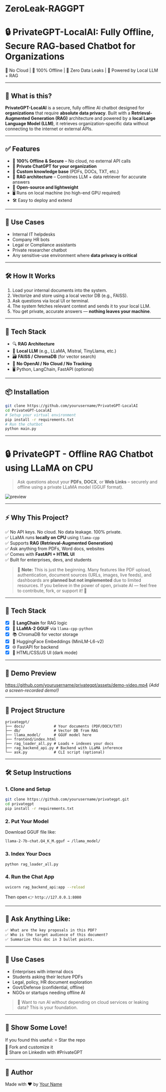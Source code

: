   # ZeroLeak-RAGGPT


# 🔒 PrivateGPT-LocalAI: Fully Offline, Secure RAG-based Chatbot for Organizations

🚫 No Cloud | 🚀 100% Offline | 🔐 Zero Data Leaks | 🧠 Powered by Local LLM + RAG

---

## 🌟 What is this?

**PrivateGPT-LocalAI** is a secure, fully offline AI chatbot designed for **organizations** that require **absolute data privacy**. Built with a **Retrieval-Augmented Generation (RAG)** architecture and powered by a **local Large Language Model (LLM)**, it retrieves organization-specific data without connecting to the internet or external APIs.

---

## ✅ Features

- 🔐 **100% Offline & Secure** – No cloud, no external API calls
- 🏢 **Private ChatGPT for your organization**
- 📁 **Custom knowledge base** (PDFs, DOCs, TXT, etc.)
- 🧠 **RAG architecture** – Combines LLM + data retriever for accurate answers
- 🧱 **Open-source and lightweight**
- 🖥️ Runs on local machine (no high-end GPU required)
- 🛠️ Easy to deploy and extend

---

## 🚀 Use Cases

- Internal IT helpdesks
- Company HR bots
- Legal or Compliance assistants
- Private researcher chatbot
- Any sensitive-use environment where **data privacy is critical**

---

## 🛠️ How It Works

1. Load your internal documents into the system.
2. Vectorize and store using a local vector DB (e.g., FAISS).
3. Ask questions via local UI or terminal.
4. The system fetches relevant context and sends it to your local LLM.
5. You get private, accurate answers — **nothing leaves your machine**.

---

## 🧱 Tech Stack

- 🔍 **RAG Architecture**
- 🧠 **Local LLM** (e.g., LLaMA, Mistral, TinyLlama, etc.)
- 🗃️ **FAISS / ChromaDB** (for vector search)
- 🛑 **No OpenAI / No Cloud / No Tracking**
- 🖥️ Python, LangChain, FastAPI (optional)

---

## 📦 Installation

```bash
git clone https://github.com/yourusername/PrivateGPT-LocalAI
cd PrivateGPT-LocalAI
# Setup your virtual environment
pip install -r requirements.txt
# Run the chatbot
python main.py
```
---

# 🔒 PrivateGPT - Offline RAG Chatbot using LLaMA on CPU

> Ask questions about your **PDFs**, **DOCX**, or **Web Links** – securely and offline using a private LLaMA model (GGUF format).

![preview](https://github.com/yourusername/privategpt/assets/demo-screenshot.png)

---

## ⚡ Why This Project?

✅ No API keys. No cloud. No data leakage. 100% private.  
✅ LLaMA runs **locally on CPU** using `llama-cpp`  
✅ Supports **RAG (Retrieval-Augmented Generation)**  
✅ Ask anything from PDFs, Word docs, websites  
✅ Comes with **FastAPI + HTML UI**  
✅ Built for enterprises, devs, and students

> 🚧 **Note:** This is just the beginning. Many features like PDF upload, authentication, document sources (URLs, images, live feeds), and dashboards are **planned but not implemented** due to limited resources. If you believe in the power of open, private AI — feel free to contribute, fork, or support it! 💪

---

## 🧠 Tech Stack

- [x] 🔗 **LangChain** for RAG logic
- [x] 🧠 **LLaMA-2 GGUF** via `llama-cpp-python`
- [x] 📚 ChromaDB for vector storage
- [x] 📝 HuggingFace Embeddings (MiniLM-L6-v2)
- [x] 🌐 FastAPI for backend
- [x] 💬 HTML/CSS/JS UI (dark mode)

---

## 🚀 Demo Preview

https://github.com/yourusername/privategpt/assets/demo-video.mp4 *(Add a screen-recorded demo!)*

---

## 📂 Project Structure

```
privategpt/
├── docs/             # Your documents (PDF/DOCX/TXT)
├── db/               # Vector DB from RAG
├── llama_model/      # GGUF model here
├── frontend/index.html
├── rag_loader_all.py # Loads + indexes your docs
├── rag_backend_api.py # Backend with LLaMA inference
└── ask.py            # CLI script (optional)
```

---

## 🛠 Setup Instructions

### 1. Clone and Setup
```bash
git clone https://github.com/yourusername/privategpt.git
cd privategpt
pip install -r requirements.txt
```

### 2. Put Your Model
Download GGUF file like:
```bash
llama-2-7b-chat.Q4_K_M.gguf → /llama_model/
```

### 3. Index Your Docs
```bash
python rag_loader_all.py
```

### 4. Run the Chat App
```bash
uvicorn rag_backend_api:app --reload
```
Then open 👉 `http://127.0.0.1:8000`

---

## 🤖 Ask Anything Like:
```txt
✅ What are the key proposals in this PDF?
✅ Who is the target audience of this document?
✅ Summarize this doc in 3 bullet points.
```

---

## 🔐 Use Cases
- Enterprises with internal docs
- Students asking their lecture PDFs
- Legal, policy, HR document exploration
- Govt/Defense (confidential, offline)
- NGOs or startups needing offline AI

> 🧠 Want to run AI without depending on cloud services or leaking data? This is your foundation.

---

## 📣 Show Some Love!

If you found this useful:
⭐ Star the repo  
🍴 Fork and customize it  
🚀 Share on LinkedIn with #PrivateGPT

---

## 👋 Author
Made with ❤️ by [Your Name](https://linkedin.com/in/yourname)


